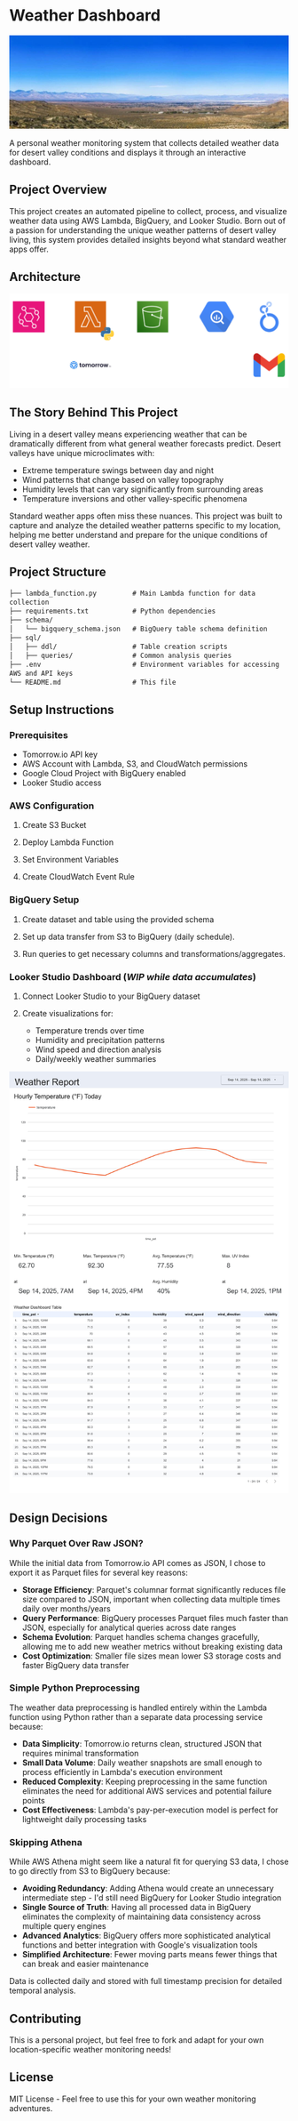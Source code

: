 # Weather Dashboard

![](images/sun.jpeg)

A personal weather monitoring system that collects detailed weather data for desert valley conditions and displays it through an interactive dashboard.

## Project Overview

This project creates an automated pipeline to collect, process, and visualize weather data using AWS Lambda, BigQuery, and Looker Studio. Born out of a passion for understanding the unique weather patterns of desert valley living, this system provides detailed insights beyond what standard weather apps offer.

## Architecture

![](images/pipeline.png)

## The Story Behind This Project

Living in a desert valley means experiencing weather that can be dramatically different from what general weather forecasts predict. Desert valleys have unique microclimates with:
- Extreme temperature swings between day and night
- Wind patterns that change based on valley topography  
- Humidity levels that can vary significantly from surrounding areas
- Temperature inversions and other valley-specific phenomena

Standard weather apps often miss these nuances. This project was built to capture and analyze the detailed weather patterns specific to my location, helping me better understand and prepare for the unique conditions of desert valley weather.


## Project Structure

```
├── lambda_function.py         # Main Lambda function for data collection
├── requirements.txt           # Python dependencies
├── schema/
│   └── bigquery_schema.json   # BigQuery table schema definition
├── sql/
│   ├── ddl/                   # Table creation scripts
│   ├── queries/               # Common analysis queries
├── .env                       # Environment variables for accessing AWS and API keys
└── README.md                  # This file
```

## Setup Instructions

### Prerequisites

- Tomorrow.io API key
- AWS Account with Lambda, S3, and CloudWatch permissions
- Google Cloud Project with BigQuery enabled
- Looker Studio access

### AWS Configuration

1. Create S3 Bucket

2. Deploy Lambda Function

3. Set Environment Variables

4. Create CloudWatch Event Rule

### BigQuery Setup

1. Create dataset and table using the provided schema

2. Set up data transfer from S3 to BigQuery (daily schedule).

3. Run queries to get necessary columns and transformations/aggregates.

### Looker Studio Dashboard (*WIP while data accumulates*)

1. Connect Looker Studio to your BigQuery dataset

2. Create visualizations for:
   - Temperature trends over time
   - Humidity and precipitation patterns
   - Wind speed and direction analysis
   - Daily/weekly weather summaries

![](images/dashboard.jpg)

## Design Decisions

### Why Parquet Over Raw JSON?

While the initial data from Tomorrow.io API comes as JSON, I chose to export it as Parquet files for several key reasons:

- **Storage Efficiency**: Parquet's columnar format significantly reduces file size compared to JSON, important when collecting data multiple times daily over months/years
- **Query Performance**: BigQuery processes Parquet files much faster than JSON, especially for analytical queries across date ranges
- **Schema Evolution**: Parquet handles schema changes gracefully, allowing me to add new weather metrics without breaking existing data
- **Cost Optimization**: Smaller file sizes mean lower S3 storage costs and faster BigQuery data transfer

### Simple Python Preprocessing

The weather data preprocessing is handled entirely within the Lambda function using Python rather than a separate data processing service because:

- **Data Simplicity**: Tomorrow.io returns clean, structured JSON that requires minimal transformation
- **Small Data Volume**: Daily weather snapshots are small enough to process efficiently in Lambda's execution environment  
- **Reduced Complexity**: Keeping preprocessing in the same function eliminates the need for additional AWS services and potential failure points
- **Cost Effectiveness**: Lambda's pay-per-execution model is perfect for lightweight daily processing tasks

### Skipping Athena

While AWS Athena might seem like a natural fit for querying S3 data, I chose to go directly from S3 to BigQuery because:

- **Avoiding Redundancy**: Adding Athena would create an unnecessary intermediate step - I'd still need BigQuery for Looker Studio integration
- **Single Source of Truth**: Having all processed data in BigQuery eliminates the complexity of maintaining data consistency across multiple query engines
- **Advanced Analytics**: BigQuery offers more sophisticated analytical functions and better integration with Google's visualization tools
- **Simplified Architecture**: Fewer moving parts means fewer things that can break and easier maintenance

Data is collected daily and stored with full timestamp precision for detailed temporal analysis.

## Contributing

This is a personal project, but feel free to fork and adapt for your own location-specific weather monitoring needs!

## License

MIT License - Feel free to use this for your own weather monitoring adventures.